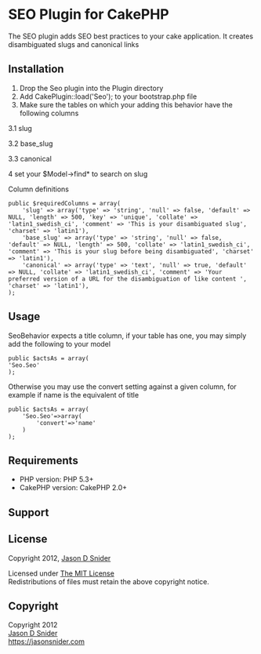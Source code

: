 # SEO Plugin for CakePHP #

The SEO plugin adds SEO best practices to your cake application. It creates disambiguated slugs and canonical links

## Installation ##

1. Drop the Seo plugin into the Plugin directory
2. Add CakePlugin::load('Seo'); to your bootstrap.php file
3. Make sure the tables on which your adding this behavior have the following columns

3.1 slug

3.2 base_slug

3.3 canonical

4 set your $Model->find* to search on slug


Column definitions

    public $requiredColumns = array(
        'slug' => array('type' => 'string', 'null' => false, 'default' => NULL, 'length' => 500, 'key' => 'unique', 'collate' => 'latin1_swedish_ci', 'comment' => 'This is your disambiguated slug', 'charset' => 'latin1'),
        'base_slug' => array('type' => 'string', 'null' => false, 'default' => NULL, 'length' => 500, 'collate' => 'latin1_swedish_ci', 'comment' => 'This is your slug before being disambiguated', 'charset' => 'latin1'),
        'canonical' => array('type' => 'text', 'null' => true, 'default' => NULL, 'collate' => 'latin1_swedish_ci', 'comment' => 'Your preferred version of a URL for the disambiguation of like content ', 'charset' => 'latin1'),
    );



## Usage ##
SeoBehavior expects a title column, if your table has one, you may simply add the following to your model

    public $actsAs = array(
    'Seo.Seo'
    );

Otherwise you may use the convert setting against a given column, for example if name is the equivalent of title

    public $actsAs = array(
        'Seo.Seo'=>array(
            'convert'=>'name'
        )
    );

## Requirements ##

* PHP version: PHP 5.3+
* CakePHP version: CakePHP 2.0+

## Support ##


## License ##

Copyright 2012, [Jason D Snider](https://jasonsnider.com)

Licensed under [The MIT License](http://www.opensource.org/licenses/mit-license.php)<br/>
Redistributions of files must retain the above copyright notice.

## Copyright ###

Copyright 2012<br/>
[Jason D Snider](https://root@jasonsnider.com)<br/>
https://jasonsnider.com<br/>
